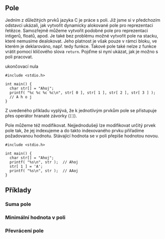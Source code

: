 ## Pole

Jedním z důležitých prvků jazyka C je práce s poli. Již jsme si v
předchozím odstavci ukázali, jak vytvořit dynamicky alokované pole pro
reprezentaci řetězce. Samozřejmě můžeme vytvořit podobné pole pro
reprezentaci intigerů, floatů, apod. Je také bez problému možné vytvořit
pole na stacku, které nemusíme dealokovat. Jeho platnost je však pouze v
rámci bloku, ve kterém je deklarováno, např. tedy funkce. Takové pole
také nelze z funkce vrátit pomocí klíčového slova `return`. Pojďme si nyní
ukázat, jak je možno s poli pracovat.

<upr-container>
  <upr-array array='["A", "h", "o", "j", "\\0"]' highlight='{"4": "muted"}'></upr-array>
  <upr-arrow src-anchor="north" dst=".index-4" dst-anchor="south" ctrl-distance="-15">
    ukončovací nula
  </upr-arrow>
</upr-container>

```c,editable,mainbody
#include <stdio.h>

int main() {
  char str[] = "Ahoj";
  printf( "%c %c %c %c\n", str[ 0 ], str[ 1 ], str[ 2 ], str[ 3 ] );
  // A h o j
}
```

Z uvedeného příkladu vyplývá, že k jednotlivým prvkům pole se přistupuje
přes operátor hranaté závorky (`[]`).

Pole můžeme též modifikovat. Nejjednodušeji lze modifikovat určitý prvek
pole tak, že jej indexujeme a do takto indexovaného prvku přiřadíme
požadovanou hodnotu. Stávající hodnota se v poli přepíše hodnotou novou.

```c,editable,mainbody
#include <stdio.h>

int main() {
  char str[] = "Ahoj";
  printf( "%s\n", str );  // Ahoj
  str[ 1 ] = 'A';
  printf( "%s\n", str );  // AAoj
}
```

## Příklady
### Suma pole
<upr-array-sum array="[1, 2, 3, 4, 5]"></upr-array-sum>

### Minimální hodnota v poli
<upr-array-min array="[5, 6, 3, 4, 1]"></upr-array-min>

### Převrácení pole
<upr-array-reverse array="[1, 2, 3, 4, 5]"></upr-array-reverse>
